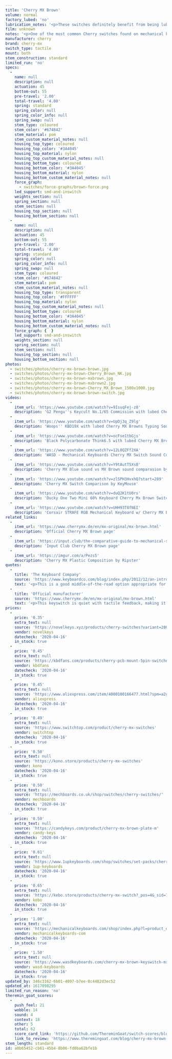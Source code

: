 ```yaml
---
title: 'Cherry MX Brown'
volume: normal
factory_lubed: 'no'
lubrication_notes: '<p>These switches definitely benefit from being lubed. Check out the sound test videos for demonstrations.</p>'
film: unknown
notes: '<p>One of the most common Cherry switches found on mechanical keyboards. A great tactile starter switch.</p><p>They are relatively light, gently tactile, and somewhat quiet.</p><p>Although many people find them just fine for gaming, some don&#8217;t like the fact that the release point is above the actuation point. This can cause some trouble with double-tapping.</p>'
manufacturer: cherry
brand: cherry-mx
switch_type: tactile
mount: both
stem_construction: standard
limited_run: 'no'
specs:
  -
    name: null
    description: null
    actuation: 45
    bottom-out: 55
    pre-travel: '2.00'
    total-travel: '4.00'
    spring: standard
    spring_color: null
    spring_color_info: null
    spring_swap: null
    stem_type: coloured
    stem_color: '#674842'
    stem_material: pom
    stem_custom_material_notes: null
    housing_top_type: coloured
    housing_top_color: '#3A4045'
    housing_top_material: nylon
    housing_top_custom_material_notes: null
    housing_bottom_type: coloured
    housing_bottom_color: '#3A4045'
    housing_bottom_material: nylon
    housing_bottom_custom_material_notes: null
    force_graph:
      - switches/force-graphs/brown-force.png
    led_support: smd-and-inswitch
    weights_section: null
    spring_section: null
    stem_section: null
    housing_top_section: null
    housing_bottom_section: null
  -
    name: null
    description: null
    actuation: 45
    bottom-out: 55
    pre-travel: '2.00'
    total-travel: '4.00'
    spring: standard
    spring_color: null
    spring_color_info: null
    spring_swap: null
    stem_type: coloured
    stem_color: '#674842'
    stem_material: pom
    stem_custom_material_notes: null
    housing_top_type: transparent
    housing_top_color: '#FFFFFF'
    housing_top_material: nylon
    housing_top_custom_material_notes: null
    housing_bottom_type: coloured
    housing_bottom_color: '#3A4045'
    housing_bottom_material: nylon
    housing_bottom_custom_material_notes: null
    force_graph: {  }
    led_support: smd-and-inswitch
    weights_section: null
    spring_section: null
    stem_section: null
    housing_top_section: null
    housing_bottom_section: null
photos:
  - switches/photos/cherry-mx-brown-brown.jpg
  - switches/photos/cherry-mx-brown-Cherry_Brown_NK.jpg
  - switches/photos/cherry-mx-brown-mxbrown.jpg
  - switches/photos/cherry-mx-brown-mxbrown2.jpg
  - switches/photos/cherry-mx-brown-Cherry_MX_Brown_1500x1000.jpg
  - switches/photos/cherry-mx-brown-brown-switch.jpg
videos:
  -
    item_url: 'https://www.youtube.com/watch?v=9IsuqFej-z8'
    description: 'G2 Pengu''s Keycult No.1/65 Commission with lubed Cherry MX Browns Typing Sounds ASMR by Taeha Types'
  -
    item_url: 'https://www.youtube.com/watch?v=UpDj3q_Z9lg'
    description: 'Woops'' KBD19X with lubed Cherry MX Browns Typing Sounds ASMR by Taeha Types'
  -
    item_url: 'https://www.youtube.com/watch?v=ocFse1tbGjs'
    description: 'Black Polycarbonate Think6.5 with lubed Cherry MX Browns Typing Sounds ASMR by Taeha Types'
  -
    item_url: 'https://www.youtube.com/watch?v=12L0QZFf2XA'
    description: 'WASD - Mechanical Keyboards Cherry MX Switch Sound Comparison 2017 by  wasdkeyboards'
  -
    item_url: 'https://www.youtube.com/watch?v=Y9tAutT5Xs8'
    description: 'Cherry MX Blue sound vs MX Brown sound comparasion by Andri Rachman'
  -
    item_url: 'https://www.youtube.com/watch?v=zlSPH3HvxhQ?start=289'
    description: 'Cherry MX Switch Comparison by KeyMouse'
  -
    item_url: 'https://www.youtube.com/watch?v=duQ2K1tU0rs'
    description: 'Ducky One Two Mini 60% Keyboard Cherry Mx Brown Switches: Sound Test ( Tfue''s Keyboard ) by Toops Gaming'
  -
    item_url: 'https://www.youtube.com/watch?v=UHH93T8fNEI'
    description: 'Corsair STRAFE RGB Mechanical Keyboard w/ Cherry MX Brown Switches REVIEW by Andrew Evans'
related_links:
  -
    item_url: 'https://www.cherrymx.de/en/mx-original/mx-brown.html'
    description: 'Official Cherry MX Brown page'
  -
    item_url: 'https://input.club/the-comparative-guide-to-mechanical-switches/tactile/cherry-mx-brown/'
    description: 'Input Club Cherry MX Brown page'
  -
    item_url: 'https://imgur.com/a/Pezs5'
    description: 'Cherry MX Plastic Composition by Ripster'
quotes:
  -
    title: 'The Keyboard Company'
    source: 'https://www.keyboardco.com/blog/index.php/2012/12/an-introduction-to-cherry-mx-mechanical-switches/'
    text: '<p>This is a good middle-of-the-road option appropriate for both typing and gaming.</p>'
  -
    title: 'Official manufacturer'
    source: 'https://www.cherrymx.de/en/mx-original/mx-brown.html'
    text: '<p>This keyswitch is quiet with tactile feedback, making it perfect for accurate typing.</p>'
prices:
  -
    price: '0.35'
    extra_text: null
    source: 'https://novelkeys.xyz/products/cherry-switches?variant=28058371850333'
    vendor: novelkeys
    datecheck: '2020-04-16'
    in_stock: true
  -
    price: '0.45'
    extra_text: null
    source: 'https://kbdfans.com/products/cherry-pcb-mount-5pin-switches-10pcs?variant=21746277089328'
    vendor: kbdfans
    datecheck: '2020-04-16'
    in_stock: true
  -
    price: '0.45'
    extra_text: null
    source: 'https://www.aliexpress.com/item/4000100166477.html?spm=a2g0o.productlist.0.0.527b7cf0RT4vgN&algo_pvid=cc1bca6c-69a7-4bac-8618-e64a3c77d8df&algo_expid=cc1bca6c-69a7-4bac-8618-e64a3c77d8df-0&btsid=0ab6f82c15870503543466990e6eb8&ws_ab_test=searchweb0_0,searchweb201602_,searchweb201603_'
    vendor: aliexpress
    datecheck: '2020-04-16'
    in_stock: true
  -
    price: '0.49'
    extra_text: null
    source: 'https://www.switchtop.com/product/cherry-mx-switches'
    vendor: switchtop
    datecheck: '2020-04-16'
    in_stock: true
  -
    price: '0.50'
    extra_text: null
    source: 'https://kono.store/products/cherry-mx-switches'
    vendor: kono
    datecheck: '2020-04-16'
    in_stock: true
  -
    price: '0.50'
    extra_text: null
    source: 'https://mechboards.co.uk/shop/switches/cherry-switches/'
    vendor: mechboards
    datecheck: '2020-04-16'
    in_stock: true
  -
    price: '0.50'
    extra_text: null
    source: 'https://candykeys.com/product/cherry-mx-brown-plate-m'
    vendor: candy-keys
    datecheck: '2020-04-16'
    in_stock: true
  -
    price: '0.61'
    extra_text: null
    source: 'https://www.1upkeyboards.com/shop/switches/set-packs/cherry-mx-switch-packs/'
    vendor: 1up-keyboards
    datecheck: '2020-04-16'
    in_stock: true
  -
    price: '0.65'
    extra_text: null
    source: 'https://kebo.store/products/cherry-mx-switch?_pos=4&_sid=7370ad342&_ss=r&variant=6338323906602'
    vendor: kebo
    datecheck: '2020-04-16'
    in_stock: true
  -
    price: '1.00'
    extra_text: null
    source: 'https://mechanicalkeyboards.com/shop/index.php?l=product_detail&p=1036'
    vendor: mechanicalkeyboards-com
    datecheck: '2020-04-16'
    in_stock: true
  -
    price: '1.50'
    extra_text: null
    source: 'https://www.wasdkeyboards.com/cherry-mx-brown-keyswitch-mx1a-g1nw-tactile-bump.html'
    vendor: wasd-keyboards
    datecheck: '2020-04-16'
    in_stock: true
updated_by: 346c3162-6b01-4097-b7ee-8c4482d3ec52
updated_at: 1617098295
limited_run_reason: 'no'
theremin_goat_scores:
  -
    push_feel: 21
    wobble: 14
    sound: 4
    context: 18
    other: 5
    total: 62
    score_card_link: 'https://github.com/ThereminGoat/switch-scores/blob/master/Cherry%20MX%20Brown.pdf'
    link_to_review: 'https://www.theremingoat.com/blog/cherry-mx-brown-switch-review'
stem_length: standard
id: a0b65452-cb61-45b4-8b06-fd0ba62bfe1b
---
```


